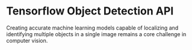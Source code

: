 
# Tensorflow Object Detection API
Creating accurate machine learning models capable of localizing and identifying
multiple objects in a single image remains a core challenge in computer vision.
